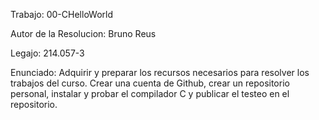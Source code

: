 Trabajo: 00-CHelloWorld

Autor de la Resolucion: 
Bruno Reus

Legajo: 214.057-3

Enunciado: Adquirir y preparar los recursos necesarios para resolver los trabajos del curso.
Crear una cuenta de Github, crear un repositorio personal, instalar y probar el compilador C y publicar el testeo en el repositorio.
